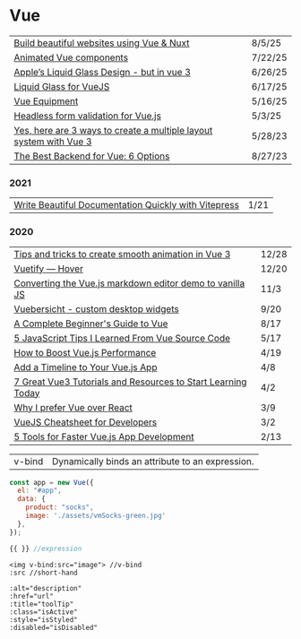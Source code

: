 # Vue

|                                                                                                                                                               |         |
| ------------------------------------------------------------------------------------------------------------------------------------------------------------- | ------- |
| [Build beautiful websites using Vue & Nuxt](https://app.daily.dev/posts/i-think-those-are-very-nice-to-share-with-you-people-https-inspira-ui-com--fjt1zndei) | 8/5/25  |
| [Animated Vue components](https://vue-bits.dev/?ref=dailydev)                                                                                                 | 7/22/25 |
| [Apple’s Liquid Glass Design - but in vue 3](https://app.daily.dev/posts/apple-s-liquid-glass-design---but-in-vue-3-45ynv4fgy)                                | 6/26/25 |
| [Liquid Glass for VueJS](https://app.daily.dev/posts/liquid-glass-for-vuejs-odg5pl6rl)                                                                        | 6/17/25 |
| [Vue Equipment](https://www.vue.equipment/?ref=dailydev)                                                                                                      | 5/16/25 |
| [Headless form validation for Vue.js](https://app.daily.dev/posts/headless-form-validation-for-vue-js-kh1b9klxe)                                              | 5/3/25  |
| [Yes, here are 3 ways to create a multiple layout system with Vue 3](https://itnext.io/3-ways-to-create-a-multiple-layouts-system-vue-3-b24c0736b7bb)         | 5/28/23 |
| [The Best Backend for Vue: 6 Options](https://medium.com/bootdotdev/the-best-backend-for-vue-6-options-8a89c8e44422)                                          | 8/27/23 |

### 2021

|                                                                                                                                                                                                                    |      |
| ------------------------------------------------------------------------------------------------------------------------------------------------------------------------------------------------------------------ | ---- |
| [Write Beautiful Documentation Quickly with Vitepress](https://learnvue.co/2021/01/write-beautiful-documentation-quickly-with-vitepress/?utm_source=learnvue_newsletter\&utm_medium=email\&utm_campaign=jan212020) | 1/21 |

### 2020

|                                                                                                                                                                                                                     |       |
| ------------------------------------------------------------------------------------------------------------------------------------------------------------------------------------------------------------------- | ----- |
| [Tips and tricks to create smooth animation in Vue 3](https://keefdrive.medium.com/tips-and-tricks-to-create-smooth-animation-in-vue-3-71b8b20e6400)                                                                | 12/28 |
| [Vuetify — Hover](https://medium.com/javascript-in-plain-english/vuetify-hover-682d50f0a5b)                                                                                                                         | 12/20 |
| [Converting the Vue.js markdown editor demo to vanilla JS](https://gomakethings.com/converting-the-vue.js-markdown-editor-demo-to-vanilla-js/)                                                                      | 11/3  |
| [Vuebersicht - custom desktop widgets](https://github.com/nickforddesign/vuebersicht)                                                                                                                               | 9/20  |
| [A Complete Beginner's Guide to Vue](https://dev.to/aspittel/a-complete-beginners-guide-to-vue-422n)                                                                                                                | 8/17  |
| [5 JavaScript Tips I Learned From Vue Source Code](https://levelup.gitconnected.com/5-javascript-tips-i-learned-from-vue-source-code-6095df4e9bc1)                                                                  | 5/17  |
| [How to Boost Vue.js Performance](https://itnext.io/how-to-boost-vue-js-performance-c7df027ff3f5)                                                                                                                   | 4/19  |
| [Add a Timeline to Your Vue.js App](https://medium.com/javascript-in-plain-english/add-a-timeline-to-your-vue-js-app-3b0804c06c0a)                                                                                  | 4/8   |
| [7 Great Vue3 Tutorials and Resources to Start Learning Today](https://learnvue.co/2020/03/7-great-vue3-tutorials-and-resources-to-start-learning-today/?utm_source=newsletter\&utm_medium=email\&utm_campaign=4_2) | 4/2   |
| [Why I prefer Vue over React](https://medium.com/@gaute.meek/why-i-prefer-vue-over-react-12ab1da113be)                                                                                                              | 3/9   |
| [VueJS Cheatsheet for Developers](https://attachments.convertkitcdnn2.com/234155/4726aa35-b3dc-4d94-9981-e38f91dc5802/A%20VueJS%20Cheatsheet%20for%20Developers-LearnVue.pdf)                                       | 3/2   |
| [5 Tools for Faster Vue.js App Development](https://blog.bitsrc.io/5-tools-for-faster-vue-js-app-development-ad7eda1ee6a8)                                                                                          | 2/13  |

|        |                                                  |
| ------ | ------------------------------------------------ |
| v-bind | Dynamically binds an attribute to an expression. |

```javascript
const app = new Vue({
  el: "#app",
  data: {
    product: "socks",
    image: './assets/vmSocks-green.jpg'
  },
});
```

```javascript
{{ }} //expression
```

```markup
<img v-bind:src="image"> //v-bind
:src //short-hand

:alt="description"
:href="url"
:title="toolTip"
:class="isActive"
:style="isStyled"
:disabled="isDisabled"

```
